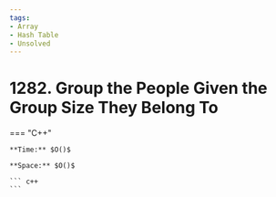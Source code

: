```yaml
---
tags:
- Array
- Hash Table
- Unsolved
---
```



# 1282. Group the People Given the Group Size They Belong To

=== "C++"

    **Time:** $O()$

    **Space:** $O()$

    ``` c++
    ```
